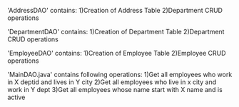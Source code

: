 'AddressDAO' contains:
1)Creation of Address Table
2)Department CRUD operations

'DepartmentDAO' contains:
1)Creation of Department Table
2)Department CRUD operations

'EmployeeDAO' contains:
1)Creation of Employee Table
2)Employee CRUD operations


'MainDAO.java' contains following operations:
1)Get all employees who work in X deptid and lives in Y city
2)Get all employees who live in x city and work in Y dept
3)Get all employees whose name start with X name and is active


